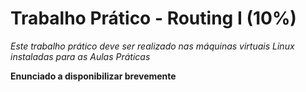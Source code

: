 # Trabalho Prático - Routing I (10%)

*Este trabalho prático deve ser realizado nas máquinas virtuais Linux instaladas para as Aulas Práticas*

**Enunciado a disponibilizar brevemente**
